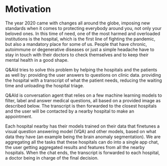 # Motivation

The year 2020 came with changes all around the globe, imposing new standards when it comes to protecting everybody around you, not only your beloved ones. In this time of need, one of the most harmed and overloaded institutions is the hospital, which is the first line of fighting the pandemic, but also a mandatory place for some of us. People that have chronic, autoimmune or degenerative diseases or just a simple headache have to stay in touch with their doctors to check themselves and to keep their mental health in a good shape.

Q&AId tries to solve this problem by helping the hospitals and the patients as well by:
providing the user answers to questions on clinic data.
providing the hospital with a transcript of what the patient needs, reducing the waiting time and unloading the hospital triage.

<insert here cute cool example from the app>

Q&AId is conversation agent that relies on a few machine learning models to filter, label and answer medical questions, all based on a provided image as described below. The transcript is then forwarded to the closest hospitals and the user will be contacted by a nearby hospital to make an appointment.

<insert app diagram here>

Each hospital nearby has their models trained on their data that finetunes a visual question answering model (VQA) and other models, based on what data they have (an example being the brain anomaly segmentation). We are aggregating all the tasks that these hospitals can do into a single app chat, the user getting aggregated results and features from all the nearby hospitals. When the chat ends, the transcript is forwarded to each hospital, a doctor being in charge of the final decision.
